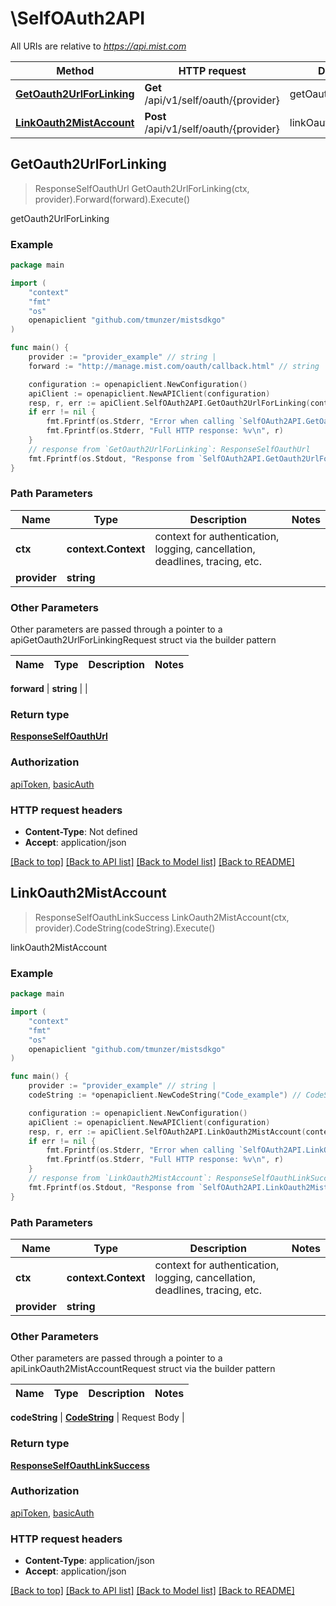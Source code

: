 # \SelfOAuth2API

All URIs are relative to *https://api.mist.com*

Method | HTTP request | Description
------------- | ------------- | -------------
[**GetOauth2UrlForLinking**](SelfOAuth2API.md#GetOauth2UrlForLinking) | **Get** /api/v1/self/oauth/{provider} | getOauth2UrlForLinking
[**LinkOauth2MistAccount**](SelfOAuth2API.md#LinkOauth2MistAccount) | **Post** /api/v1/self/oauth/{provider} | linkOauth2MistAccount



## GetOauth2UrlForLinking

> ResponseSelfOauthUrl GetOauth2UrlForLinking(ctx, provider).Forward(forward).Execute()

getOauth2UrlForLinking



### Example

```go
package main

import (
	"context"
	"fmt"
	"os"
	openapiclient "github.com/tmunzer/mistsdkgo"
)

func main() {
	provider := "provider_example" // string | 
	forward := "http://manage.mist.com/oauth/callback.html" // string |  (optional)

	configuration := openapiclient.NewConfiguration()
	apiClient := openapiclient.NewAPIClient(configuration)
	resp, r, err := apiClient.SelfOAuth2API.GetOauth2UrlForLinking(context.Background(), provider).Forward(forward).Execute()
	if err != nil {
		fmt.Fprintf(os.Stderr, "Error when calling `SelfOAuth2API.GetOauth2UrlForLinking``: %v\n", err)
		fmt.Fprintf(os.Stderr, "Full HTTP response: %v\n", r)
	}
	// response from `GetOauth2UrlForLinking`: ResponseSelfOauthUrl
	fmt.Fprintf(os.Stdout, "Response from `SelfOAuth2API.GetOauth2UrlForLinking`: %v\n", resp)
}
```

### Path Parameters


Name | Type | Description  | Notes
------------- | ------------- | ------------- | -------------
**ctx** | **context.Context** | context for authentication, logging, cancellation, deadlines, tracing, etc.
**provider** | **string** |  | 

### Other Parameters

Other parameters are passed through a pointer to a apiGetOauth2UrlForLinkingRequest struct via the builder pattern


Name | Type | Description  | Notes
------------- | ------------- | ------------- | -------------

 **forward** | **string** |  | 

### Return type

[**ResponseSelfOauthUrl**](ResponseSelfOauthUrl.md)

### Authorization

[apiToken](../README.md#apiToken), [basicAuth](../README.md#basicAuth)

### HTTP request headers

- **Content-Type**: Not defined
- **Accept**: application/json

[[Back to top]](#) [[Back to API list]](../README.md#documentation-for-api-endpoints)
[[Back to Model list]](../README.md#documentation-for-models)
[[Back to README]](../README.md)


## LinkOauth2MistAccount

> ResponseSelfOauthLinkSuccess LinkOauth2MistAccount(ctx, provider).CodeString(codeString).Execute()

linkOauth2MistAccount



### Example

```go
package main

import (
	"context"
	"fmt"
	"os"
	openapiclient "github.com/tmunzer/mistsdkgo"
)

func main() {
	provider := "provider_example" // string | 
	codeString := *openapiclient.NewCodeString("Code_example") // CodeString | Request Body (optional)

	configuration := openapiclient.NewConfiguration()
	apiClient := openapiclient.NewAPIClient(configuration)
	resp, r, err := apiClient.SelfOAuth2API.LinkOauth2MistAccount(context.Background(), provider).CodeString(codeString).Execute()
	if err != nil {
		fmt.Fprintf(os.Stderr, "Error when calling `SelfOAuth2API.LinkOauth2MistAccount``: %v\n", err)
		fmt.Fprintf(os.Stderr, "Full HTTP response: %v\n", r)
	}
	// response from `LinkOauth2MistAccount`: ResponseSelfOauthLinkSuccess
	fmt.Fprintf(os.Stdout, "Response from `SelfOAuth2API.LinkOauth2MistAccount`: %v\n", resp)
}
```

### Path Parameters


Name | Type | Description  | Notes
------------- | ------------- | ------------- | -------------
**ctx** | **context.Context** | context for authentication, logging, cancellation, deadlines, tracing, etc.
**provider** | **string** |  | 

### Other Parameters

Other parameters are passed through a pointer to a apiLinkOauth2MistAccountRequest struct via the builder pattern


Name | Type | Description  | Notes
------------- | ------------- | ------------- | -------------

 **codeString** | [**CodeString**](CodeString.md) | Request Body | 

### Return type

[**ResponseSelfOauthLinkSuccess**](ResponseSelfOauthLinkSuccess.md)

### Authorization

[apiToken](../README.md#apiToken), [basicAuth](../README.md#basicAuth)

### HTTP request headers

- **Content-Type**: application/json
- **Accept**: application/json

[[Back to top]](#) [[Back to API list]](../README.md#documentation-for-api-endpoints)
[[Back to Model list]](../README.md#documentation-for-models)
[[Back to README]](../README.md)

